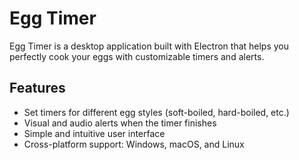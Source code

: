 # Egg Timer

Egg Timer is a desktop application built with Electron that helps you perfectly cook your eggs with customizable timers and alerts.

## Features

- Set timers for different egg styles (soft-boiled, hard-boiled, etc.)  
- Visual and audio alerts when the timer finishes  
- Simple and intuitive user interface  
- Cross-platform support: Windows, macOS, and Linux
